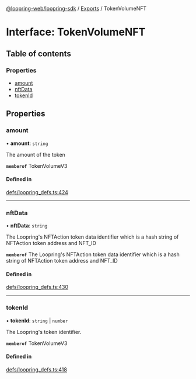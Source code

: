 [@loopring-web/loopring-sdk](../README.md) / [Exports](../modules.md) / TokenVolumeNFT

# Interface: TokenVolumeNFT

## Table of contents

### Properties

- [amount](TokenVolumeNFT.md#amount)
- [nftData](TokenVolumeNFT.md#nftdata)
- [tokenId](TokenVolumeNFT.md#tokenid)

## Properties

### amount

• **amount**: `string`

The amount of the token

**`memberof`** TokenVolumeV3

#### Defined in

[defs/loopring_defs.ts:424](https://github.com/Loopring/loopring_sdk/blob/427d9da/src/defs/loopring_defs.ts#L424)

___

### nftData

• **nftData**: `string`

The Loopring's NFTAction token data identifier which is a hash string of NFTAction token address and NFT_ID

**`memberof`** The Loopring's NFTAction token data identifier which is a hash string of NFTAction token address and NFT_ID

#### Defined in

[defs/loopring_defs.ts:430](https://github.com/Loopring/loopring_sdk/blob/427d9da/src/defs/loopring_defs.ts#L430)

___

### tokenId

• **tokenId**: `string` \| `number`

The Loopring\'s token identifier.

**`memberof`** TokenVolumeV3

#### Defined in

[defs/loopring_defs.ts:418](https://github.com/Loopring/loopring_sdk/blob/427d9da/src/defs/loopring_defs.ts#L418)
